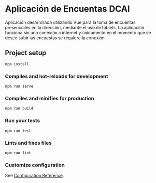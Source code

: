 # Aplicación de Encuentas DCAI

Aplicación desarrollada utilizando Vue para la toma de encuentas presenciales en la dirección, mediante el uso de tablets. La aplicación funciona sin una conexión a internet y únicamente en el momento que se desee subir las encuestas se requiere la conexión. 

## Project setup
```
npm install
```

### Compiles and hot-reloads for development
```
npm run serve
```

### Compiles and minifies for production
```
npm run build
```

### Run your tests
```
npm run test
```

### Lints and fixes files
```
npm run lint
```

### Customize configuration
See [Configuration Reference](https://cli.vuejs.org/config/).
